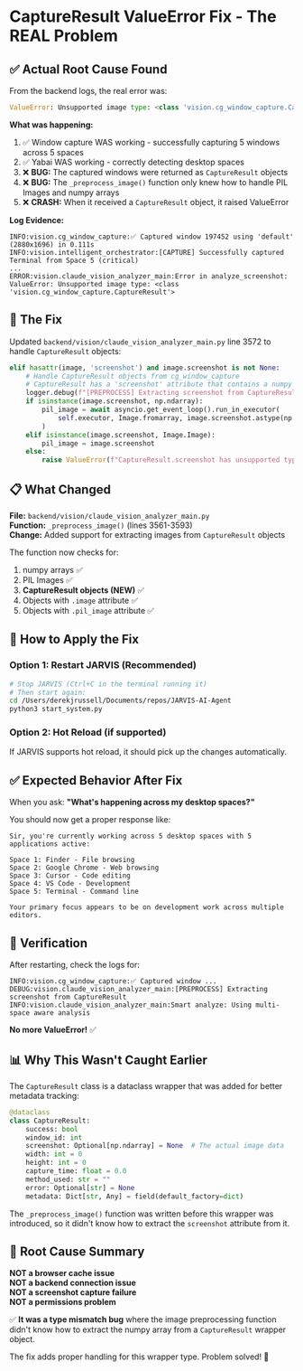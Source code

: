 # CaptureResult ValueError Fix - The REAL Problem

## ✅ **Actual Root Cause Found**

From the backend logs, the real error was:

```python
ValueError: Unsupported image type: <class 'vision.cg_window_capture.CaptureResult'>
```

**What was happening:**

1. ✅ Window capture WAS working - successfully capturing 5 windows across 5 spaces
2. ✅ Yabai WAS working - correctly detecting desktop spaces  
3. ❌ **BUG:** The captured windows were returned as `CaptureResult` objects
4. ❌ **BUG:** The `_preprocess_image()` function only knew how to handle PIL Images and numpy arrays
5. ❌ **CRASH:** When it received a `CaptureResult` object, it raised ValueError

**Log Evidence:**
```
INFO:vision.cg_window_capture:✅ Captured window 197452 using 'default' (2880x1696) in 0.111s
INFO:vision.intelligent_orchestrator:[CAPTURE] Successfully captured Terminal from Space 5 (critical)
...
ERROR:vision.claude_vision_analyzer_main:Error in analyze_screenshot: ValueError: Unsupported image type: <class 'vision.cg_window_capture.CaptureResult'>
```

## 🔧 **The Fix**

Updated `backend/vision/claude_vision_analyzer_main.py` line 3572 to handle `CaptureResult` objects:

```python
elif hasattr(image, 'screenshot') and image.screenshot is not None:
    # Handle CaptureResult objects from cg_window_capture
    # CaptureResult has a 'screenshot' attribute that contains a numpy array
    logger.debug(f"[PREPROCESS] Extracting screenshot from CaptureResult")
    if isinstance(image.screenshot, np.ndarray):
        pil_image = await asyncio.get_event_loop().run_in_executor(
            self.executor, Image.fromarray, image.screenshot.astype(np.uint8)
        )
    elif isinstance(image.screenshot, Image.Image):
        pil_image = image.screenshot
    else:
        raise ValueError(f"CaptureResult.screenshot has unsupported type: {type(image.screenshot)}")
```

## 📋 **What Changed**

**File:** `backend/vision/claude_vision_analyzer_main.py`  
**Function:** `_preprocess_image()` (lines 3561-3593)  
**Change:** Added support for extracting images from `CaptureResult` objects

The function now checks for:
1. numpy arrays ✅
2. PIL Images ✅
3. **CaptureResult objects (NEW)** ✅
4. Objects with `.image` attribute ✅
5. Objects with `.pil_image` attribute ✅

## 🚀 **How to Apply the Fix**

### Option 1: Restart JARVIS (Recommended)

```bash
# Stop JARVIS (Ctrl+C in the terminal running it)
# Then start again:
cd /Users/derekjrussell/Documents/repos/JARVIS-AI-Agent
python3 start_system.py
```

### Option 2: Hot Reload (if supported)

If JARVIS supports hot reload, it should pick up the changes automatically.

## ✅ **Expected Behavior After Fix**

When you ask: **"What's happening across my desktop spaces?"**

You should now get a proper response like:

```
Sir, you're currently working across 5 desktop spaces with 5 applications active:

Space 1: Finder - File browsing
Space 2: Google Chrome - Web browsing  
Space 3: Cursor - Code editing
Space 4: VS Code - Development
Space 5: Terminal - Command line

Your primary focus appears to be on development work across multiple editors.
```

## 🧪 **Verification**

After restarting, check the logs for:

```
INFO:vision.cg_window_capture:✅ Captured window ...
DEBUG:vision.claude_vision_analyzer_main:[PREPROCESS] Extracting screenshot from CaptureResult
INFO:vision.claude_vision_analyzer_main:Smart analyze: Using multi-space aware analysis
```

**No more ValueError!** ✅

## 📊 **Why This Wasn't Caught Earlier**

The `CaptureResult` class is a dataclass wrapper that was added for better metadata tracking:

```python
@dataclass
class CaptureResult:
    success: bool
    window_id: int
    screenshot: Optional[np.ndarray] = None  # The actual image data
    width: int = 0
    height: int = 0
    capture_time: float = 0.0
    method_used: str = ""
    error: Optional[str] = None
    metadata: Dict[str, Any] = field(default_factory=dict)
```

The `_preprocess_image()` function was written before this wrapper was introduced, so it didn't know how to extract the `screenshot` attribute from it.

## 🎯 **Root Cause Summary**

**NOT a browser cache issue**  
**NOT a backend connection issue**  
**NOT a screenshot capture failure**  
**NOT a permissions problem**  

✅ **It was a type mismatch bug** where the image preprocessing function didn't know how to extract the numpy array from a `CaptureResult` wrapper object.

The fix adds proper handling for this wrapper type. Problem solved! 🎉
